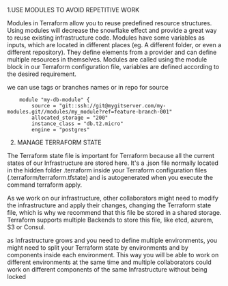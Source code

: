 

1.USE MODULES TO AVOID REPETITIVE WORK

Modules in Terraform allow you to reuse predefined resource structures. 
Using modules will decrease the snowflake effect and provide a great way to reuse existing infrastructure code.
Modules have some variables as inputs, which are located in different places (eg. A different folder, or even a different repository). 
They define elements from a provider and can define multiple resources in themselves.
Modules are called using the module block in our Terraform configuration file, variables are defined according to the desired requirement.



we can use tags or branches names or in repo for source

```
	module "my-db-module" {
		source = "git::ssh://git@mygitserver.com/my-modules.git//modules/my_module?ref=feature-branch-001"
		allocated_storage = "200"
		instance_class = "db.t2.micro"
		engine = "postgres"

```


2. MANAGE TERRAFORM STATE

The Terraform state file is important for Terraform because all the current states of our Infrastructure are stored here. 
It's a .json file normally located in the hidden folder .terraform inside your Terraform configuration files (.terraform/terraform.tfstate) and is autogenerated when you execute the command terraform apply.

As we work on our infrastructure, other collaborators might need to modify the infrastructure and apply their changes, changing the Terraform state file, which is why we recommend that this file be stored in a shared storage. 
Terraform supports multiple Backends to store this file, like etcd, azurem, S3 or Consul.

as Infrastructure grows and you need to define multiple environments, you might need to split your Terraform state by environments and by components inside each environment. This way you will be able to work on different environments at the same time and multiple collaborators could work on different components of the same Infrastructure without being locked
